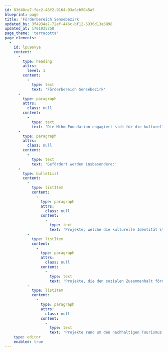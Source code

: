 ```yaml
---
id: 83d40ce7-fec2-48f2-9164-03a6cb5045a5
blueprint: page
title: 'Förderbereich Sensebezirk'
updated_by: 3f4934a7-72ef-446c-bf12-5336d13e6898
updated_at: 1701935258
page_theme: 'terracotta'
page_elements:
  -
    id: lpu9ovye
    content:
      -
        type: heading
        attrs:
          level: 1
        content:
          -
            type: text
            text: 'Förderbereich Sensebezirk'
      -
        type: paragraph
        attrs:
          class: null
        content:
          -
            type: text
            text: 'Die Mihm Foundation engagiert sich für die kulturelle und touristische Entwicklung der Region Sense. '
      -
        type: paragraph
        attrs:
          class: null
        content:
          -
            type: text
            text: 'Gefördert werden insbesondere:'
      -
        type: bulletList
        content:
          -
            type: listItem
            content:
              -
                type: paragraph
                attrs:
                  class: null
                content:
                  -
                    type: text
                    text: 'Projekte, welche die kulturelle Identität stärken.'
          -
            type: listItem
            content:
              -
                type: paragraph
                attrs:
                  class: null
                content:
                  -
                    type: text
                    text: 'Projekte, die den sozialen Zusammenhalt fördern.'
          -
            type: listItem
            content:
              -
                type: paragraph
                attrs:
                  class: null
                content:
                  -
                    type: text
                    text: 'Projekte rund um den nachhaltigen Tourismus.'
    type: editor
    enabled: true
---
```

